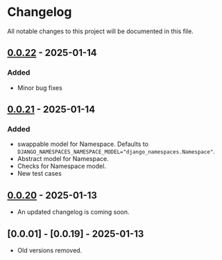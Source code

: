 # Changelog

All notable changes to this project will be documented in this file.

## [0.0.22] - 2025-01-14

### Added

- Minor bug fixes

## [0.0.21] - 2025-01-14

### Added

- swappable model for Namespace. Defaults to `DJANGO_NAMESPACES_NAMESPACE_MODEL="django_namespaces.Namespace"`.
- Abstract model for Namespace.
- Checks for Namespace model.
- New test cases

## [0.0.20] - 2025-01-13

- An updated changelog is coming soon.

## [0.0.01] - [0.0.19] - 2025-01-13

- Old versions removed.

[0.0.22]: https://github.com/jmitchel3/django-namespaces/compare/v0.0.22...HEAD
[0.0.21]: https://github.com/jmitchel3/django-namespaces/compare/v0.0.21...v0.0.22
[0.0.20]: https://github.com/jmitchel3/django-namespaces/compare/v0.0.20...v0.0.21

